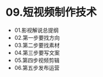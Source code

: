 # 09.短视频制作技术
- 01.影视解说总提纲
- 02.第一步要找方向
- 03.第二步要找素材
- 04.第三步要写文案
- 05.第四步视频剪辑
- 06.第五步发布运营






















